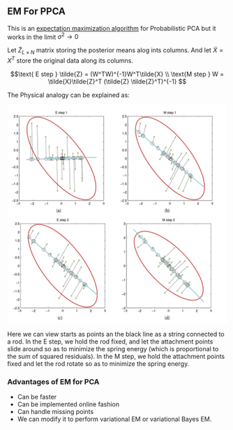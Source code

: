 ## EM For PPCA

This is an [expectation maximization algorithm](em_algorithm.md) for Probabilistic PCA but it works in the limit $\sigma^2 \rightarrow 0$

Let $\tilde{Z}_{L \times N}$ matrix storing the posterior means alog ints columns. And let $\tilde{X} = X^T$ store the original data along its columns. 

$$\text{ E step } \tilde{Z} = (W^TW)^{-1}W^T\tilde{X} \\ 
\text{M step } W = \tilde{X}\tilde{Z}^T (\tilde{Z} \tilde{Z}^T)^{-1} $$

The Physical analogy can be explained as:

![em_pca](../.images/machine_learning/probabilistic_pca_em.png)

Here we can view starts as points an the black line as a string connected to a rod. In the E step, we hold the rod fixed, and let the attachment points slide around so as to minimize the spring energy (which is proportional to the sum of squared residuals). In the M step, we hold the attachment points fixed and let the rod rotate so as to minimize the spring energy.

### Advantages of EM for PCA

* Can be faster 
* Can be implemented online fashion
* Can handle missing points
* We can modify it to perform variational EM or variational Bayes EM.